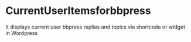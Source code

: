 # CurrentUserItemsforbbpress
It displays current user bbpress replies and topics via shortcode or widget in Wordpress
